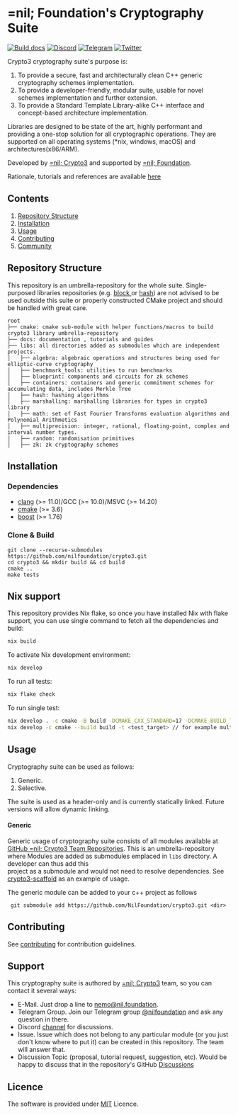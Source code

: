 # =nil; Foundation's Cryptography Suite
[![Build docs](https://github.com/NilFoundation/crypto3/actions/workflows/build_docs.yaml/badge.svg)](https://github.com/NilFoundation/crypto3/actions/workflows/build_docs.yaml) 
[![Discord](https://img.shields.io/discord/969303013749579846.svg?logo=discord&style=flat-square)](https://discord.gg/KmTAEjbmM3)
[![Telegram](https://img.shields.io/badge/Telegram-2CA5E0?style=flat-square&logo=telegram&logoColor=dark)](https://t.me/nilfoundation)
[![Twitter](https://img.shields.io/twitter/follow/nil_foundation)](https://twitter.com/nil_foundation)

Crypto3 cryptography suite's purpose is:
1. To provide a secure, fast and architecturally clean C++ generic cryptography schemes implementation.
2. To provide a developer-friendly, modular suite, usable for novel schemes implementation and further
   extension.
3. To provide a Standard Template Library-alike C++ interface and concept-based architecture implementation.

Libraries are designed to be state of the art, highly performant and providing a one-stop solution for
all cryptographic operations. They are supported on all operating systems (*nix, windows, macOS)
and architectures(x86/ARM).

Developed by [=nil; Crypto3](https://crypto3.nil.foundation) and supported by [=nil; Foundation](https://nil.foundation).

Rationale, tutorials and references are available [here](https://crypto3.nil.foundation/projects/crypto3)
 
## Contents
1. [Repository Structure](#repository-structure)
2. [Installation](#installation)
3. [Usage](#usage)
3. [Contributing](#contributing)
4. [Community](#community)

## Repository Structure
This repository is an umbrella-repository for the whole suite. Single-purposed libraries repositories (e.g. [block
](https://github.com/nilfoundation/block) or [hash](https://github.com/nilfoundation/hash)) are not advised to be
used outside this suite or properly constructed CMake project and should be handled with great care.
```
root
├── cmake: cmake sub-module with helper functions/macros to build crypto3 library umbrella-repository
├── docs: documentation , tutorials and guides
├── libs: all directories added as submodules which are independent projects.
│   ├── algebra: algebraic operations and structures being used for elliptic-curve cryptography
│   ├── benchmark_tools: utilities to run benchmarks
│   ├── blueprint: components and circuits for zk schemes
│   ├── containers: containers and generic commitment schemes for accumulating data, includes Merkle Tree
│   ├── hash: hashing algorithms
│   ├── marshalling: marshalling libraries for types in crypto3 library
│   ├── math: set of Fast Fourier Transforms evaluation algorithms and Polynomial Arithmetics
│   ├── multiprecision: integer, rational, floating-point, complex and interval number types. 
│   ├── random: randomisation primitives 
│   ├── zk: zk cryptography schemes
```


## Installation
### Dependencies

- [clang](https://clang.llvm.org/) (>= 11.0)/GCC (>= 10.0)/MSVC (>= 14.20)
- [cmake](https://cmake.org) (>= 3.6)
- [boost](https://boost.org) (>= 1.76)

### Clone & Build

```
git clone --recurse-submodules https://github.com/nilfoundation/crypto3.git 
cd crypto3 && mkdir build && cd build
cmake ..
make tests
```

## Nix support

This repository provides Nix flake, so once you have installed Nix with flake support, you can use single command to fetch all the dependencies and build:

```bash
nix build
```

To activate Nix development environment:

```bash
nix develop
```

To run all tests:

```bash
nix flake check
```

To run single test:

```bash
nix develop . -c cmake -B build -DCMAKE_CXX_STANDARD=17 -DCMAKE_BUILD_TYPE=Debug -DBUILD_SHARED_LIBS=FALSE -DCMAKE_ENABLE_TESTS=TRUE -DCMAKE_C_COMPILER=clang -DCMAKE_CXX_COMPILER=clang++ -DCMAKE_BUILD_TYPE=Debug  -DCMAKE_CXX_FLAGS=-ggdb
nix develop -c cmake --build build -t <test_target> // for example multiprecision_modular_adaptor_fixed_test
```

## Usage

Cryptography suite can be used as follows:

1. Generic.
2. Selective.

The suite is used as a header-only and is currently statically linked. Future versions will allow dynamic linking.

#### Generic
Generic usage of cryptography suite consists of all modules available at
[GitHub =nil; Crypto3 Team Repositories](https://github.com/orgs/NilFoundation/teams/nil-crypto3/repositories).
This is an umbrella-repository where  Modules
are added as submodules emplaced in `libs` directory. A developer can thus add this  
project as a submodule and would not need to resolve dependencies. See [crypto3-scaffold](https://github.com/NilFoundation/crypto3-scaffold) as an example of usage.

The generic module can be added to your c++ project as follows

``` git submodule add https://github.com/NilFoundation/crypto3.git <dir>```


## Contributing

See [contributing](./docs/manual/contributing.md) for contribution guidelines.

## Support

This cryptography suite is authored by [=nil; Crypto3](https://crypto3.nil.foundation) team, so you can contact it
 several ways:
 * E-Mail. Just drop a line to [nemo@nil.foundation](mailto:nemo@nil.foundation).
 * Telegram Group. Join our Telegram group [@nilfoundation](https://t.me/nilfoundation) and ask any question in there.
 * Discord [channel](https://discord.gg/KmTAEjbmM3) for discussions.
 * Issue. Issue which does not belong to any particular module (or you just don't know where to put it) can be
  created in this repository. The team will answer that.
 * Discussion Topic (proposal, tutorial request, suggestion, etc). Would be happy to discuss that in the repository's GitHub [Discussions](https://github.com/NilFoundation/crypto3/discussions)

## Licence

The software is provided under [MIT](LICENSE) Licence.

